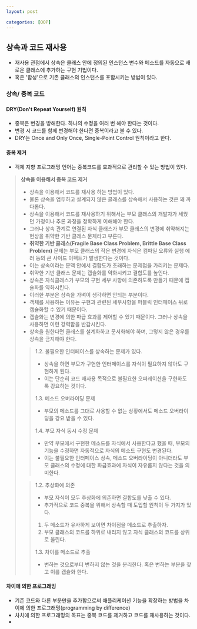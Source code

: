 ```yaml
---
layout: post

categories: [OOP]
---
```


## 상속과 코드 재사용

- 재사용 관점에서 상속은 클래스 안에 정의된 인스턴스 변수와 메소드를 자동으로 새로운 클래스에 추가하는 구현 기법이다.
- 혹은 '합성'으로 기존 클래스의 인스턴스를 포함시키는 방법이 있다.

### 상속/ 중복 코드
#### DRY(Don't Repeat Yourself) 원칙
- 중복은 변경을 방해한다. 하나의 수정을 여러 번 해야 한다는 것이다.
- 변경 시 코드를 함께 변경해야 한다면 중복이라고 볼 수 있다.
- DRY는 Once and Only Once, Single-Point Control 원칙이라고 한다.

#### 중복 제거
- 객체 지향 프로그래밍 언어는 중복코드를 효과적으로 관리할 수 있는 방법이 있다.
> **상속을 이용해서 중복 코드 제거**
> - 상속을 이용해서 코드를 재사용 하는 방법이 있다.
> - 물론 상속을 염두하고 설계되지 않은 클래스를 상속해서 사용하는 것은 꽤 까다롭다.
> - 상속을 이용해서 코드를 재사용하기 위해서는 부모 클래스의 개발자가 세웠던 가정이나 추론 과정을 정확하게 이해해야 한다.
> - 그러나 상속 관계로 연결된 자식 클래스가 부모 클래스의 변경에 취약해지는 현상을 취약한 기반 클래스 문제라고 부른다.
> - **취약한 기반 클래스(Fragile Base Class Problem, Brittle Base Class Problem)** 문제는 부모 클래스의 작은 변경에 자식은 컴파일 오류와 실행 에러 등의 큰 사이드 이펙트가 발생한다는 것이다.
> - 이는 상속이라는 문맥 안에서 결합도가 초래하는 문제점을 가리키는 문제다.
> - 취약한 기반 클래스 문제는 캡슐화를 약화시키고 결합도를 높인다.
> - 상속은 자식클래스가 부모의 구현 세부 사항에 의존하도록 만들기 때문에 캡슐화를 약화시킨다.
> - 이러한 부분은 상속을 가벼이 생각하면 안되는 부분이다.
> - 객체를 사용하는 이유는 구현과 관련된 세부사항을 퍼블릭 인터페이스 뒤로 캡슐화할 수 있기 때문이다.
> - 캡슐화는 변경에 의한 파급 효과를 제어할 수 있기 때문이다. 그러나 상속을 사용하면 이런 강력함을 반감시킨다.
> - 상속을 원한다면 클래스를 설계화하고 문서화해야 하며, 그렇지 않은 경우를 상속을 금지해야 한다.
> > 1.2. 불필요한 인터페이스를 상속하는 문제가 있다.
> > - 상속을 하면 부모가 구현한 인터페이스를 자식이 필요하지 않아도 구현하게 된다.
> > - 이는 단순히 코드 재사용 목적으로 불필요한 오퍼레이션을 구현하도록 강요하는 것이다.
> >
> > 1.3. 메소드 오버라이딩 문제
> > - 부모의 메소드를 그대로 사용할 수 없는 상황에서도 메소드 오버라이딩을 강요 받을 수 있다.
> >
> > 1.4. 부모 자식 동시 수정 문제
> > - 만약 부모에서 구현한 메소드를 자식에서 사용한다고 했을 때, 부모의 기능을 수정하면 자동적으로 자식의 메소드 구현도 변경된다.
> > - 이는 불필요한 인터페이스 상속, 메소드 오버라이딩이 아니더라도 부모 클래스의 수정에 대한 파급효과에 자식이 자유롭지 않다는 것을 의미한다.
>
> > 1.2. 추상화에 의존
> > - 부모 자식이 모두 추상화에 의존하면 결합도를 낮출 수 있다.
> > - 추가적으로 코드 중복을 위해서 상속할 때 도입할 원칙이 두 가지가 있다.
> >  1. 두 메소드가 유사하게 보이면 차이점을 메소드로 추출하자.
> >  2. 부모 클래스의 코드를 하위로 내리지 않고 자식 클래스의 코드를 상위로 올린다.
> >
> > 1.3. 차이를 메소드로 추출
> > - 변하는 것으로부터 변하지 않는 것을 분리한다. 혹은 변하는 부분을 찾고 이를 캡슐화 한다.
> >

#### 차이에 의한 프로그래밍
- 기존 코드와 다른 부분만을 추가함으로써 애플리케이션 기능을 확장하는 방법을 차이에 의한 프로그래밍(programming by difference)
- 차치에 의한 프로그래밍의 목표는 중복 코드를 제거하고 코드를 재사용하는 것이다.
- 